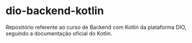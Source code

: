 # dio-backend-kotlin
Repositório referente ao curso de Backend com Kotlin da plataforma DIO, seguindo a documentação oficial do Kotlin.
